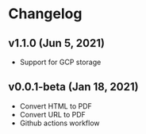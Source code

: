 # Changelog

## v1.1.0 (Jun 5, 2021)

- Support for GCP storage

## v0.0.1-beta (Jan 18, 2021)

- Convert HTML to PDF
- Convert URL to PDF
- Github actions workflow
